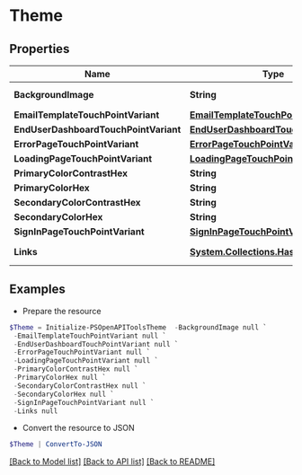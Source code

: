 # Theme
## Properties

Name | Type | Description | Notes
------------ | ------------- | ------------- | -------------
**BackgroundImage** | **String** |  | [optional] [readonly] 
**EmailTemplateTouchPointVariant** | [**EmailTemplateTouchPointVariant**](EmailTemplateTouchPointVariant.md) |  | [optional] 
**EndUserDashboardTouchPointVariant** | [**EndUserDashboardTouchPointVariant**](EndUserDashboardTouchPointVariant.md) |  | [optional] 
**ErrorPageTouchPointVariant** | [**ErrorPageTouchPointVariant**](ErrorPageTouchPointVariant.md) |  | [optional] 
**LoadingPageTouchPointVariant** | [**LoadingPageTouchPointVariant**](LoadingPageTouchPointVariant.md) |  | [optional] 
**PrimaryColorContrastHex** | **String** |  | [optional] 
**PrimaryColorHex** | **String** |  | [optional] 
**SecondaryColorContrastHex** | **String** |  | [optional] 
**SecondaryColorHex** | **String** |  | [optional] 
**SignInPageTouchPointVariant** | [**SignInPageTouchPointVariant**](SignInPageTouchPointVariant.md) |  | [optional] 
**Links** | [**System.Collections.Hashtable**](SystemCollectionsHashtable.md) |  | [optional] [readonly] 

## Examples

- Prepare the resource
```powershell
$Theme = Initialize-PSOpenAPIToolsTheme  -BackgroundImage null `
 -EmailTemplateTouchPointVariant null `
 -EndUserDashboardTouchPointVariant null `
 -ErrorPageTouchPointVariant null `
 -LoadingPageTouchPointVariant null `
 -PrimaryColorContrastHex null `
 -PrimaryColorHex null `
 -SecondaryColorContrastHex null `
 -SecondaryColorHex null `
 -SignInPageTouchPointVariant null `
 -Links null
```

- Convert the resource to JSON
```powershell
$Theme | ConvertTo-JSON
```

[[Back to Model list]](../README.md#documentation-for-models) [[Back to API list]](../README.md#documentation-for-api-endpoints) [[Back to README]](../README.md)

